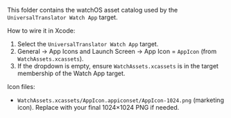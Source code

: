 This folder contains the watchOS asset catalog used by the `UniversalTranslator Watch App` target.

How to wire it in Xcode:

1. Select the `UniversalTranslator Watch App` target.
2. General → App Icons and Launch Screen → App Icon = `AppIcon` (from `WatchAssets.xcassets`).
3. If the dropdown is empty, ensure `WatchAssets.xcassets` is in the target membership of the Watch App target.

Icon files:
- `WatchAssets.xcassets/AppIcon.appiconset/AppIcon-1024.png` (marketing icon). Replace with your final 1024×1024 PNG if needed.


